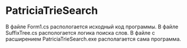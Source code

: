 # PatriciaTrieSearch
В файле Form1.cs распологается исходный код программы.
В файле SuffixTree.cs распологается логика поиска слов.
В файле с расширением PatriciaTrieSearch.exe располагается сама программа.
